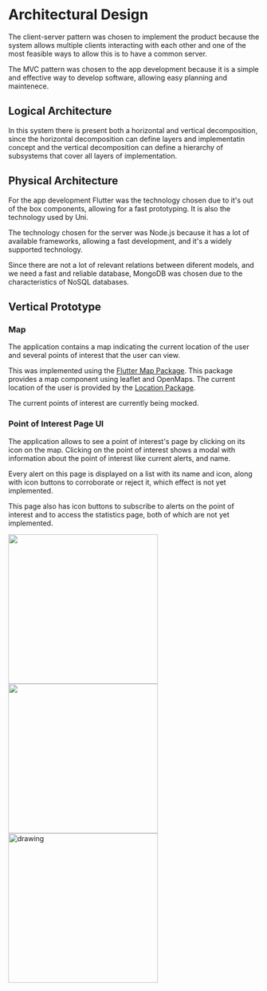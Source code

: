 # Architectural Design

The client-server pattern was chosen to implement the product because the system allows multiple clients interacting with each other and one of the most feasible ways to allow this is to have a common server. 

The MVC pattern was chosen to the app development because it is a simple and effective way to develop software, allowing easy planning and maintenece.

## Logical Architecture

In this system there is present both a horizontal and vertical decomposition, since the horizontal decomposition can define layers and implementatin concept and the vertical decomposition can define a hierarchy of subsystems that cover all layers of implementation.

## Physical Architecture

For the app development Flutter was the technology chosen due to it's out of the box components, allowing for a fast prototyping. It is also the technology used by Uni. 

The technology chosen for the server was Node.js because it has a lot of available frameworks, allowing a fast development, and it's a widely supported technology. 

Since there are not a lot of relevant relations between diferent models, and we need a fast and reliable database, MongoDB was chosen due to the characteristics of NoSQL databases.


## Vertical Prototype

### Map

The application contains a map indicating the current location of the user and several points of interest that the user can view. 

This was implemented using the [Flutter Map Package](https://pub.dev/packages/flutter_map). This package provides a map component using leaflet and OpenMaps. The current location of the user is provided by the [Location Package](https://pub.dev/packages/location). 

The current points of interest are currently being mocked.

### Point of Interest Page UI

The application allows to see a point of interest's page by clicking on its icon on the map. Clicking on the point of interest shows a modal with information about the point of interest like current alerts, and name.

Every alert on this page is displayed on a list with its name and icon, along with icon buttons to corroborate or reject it, which effect is not yet implemented.

This page also has icon buttons to subscribe to alerts on the point of interest and to access the statistics page, both of which are not yet implemented.

<img src="https://user-images.githubusercontent.com/64407719/162593110-9e7be32a-8962-4d55-b687-b247220711db.jpg" width=300 />

<img src="https://user-images.githubusercontent.com/64407719/162593122-ffd843c2-771d-4b0d-889d-3ca33ae3cbb3.jpg" width=300 />

<img src="https://user-images.githubusercontent.com/13765599/162593280-4a1c2be2-616a-444f-99e9-a6954caad125.gif" alt="drawing" width="300"/>

